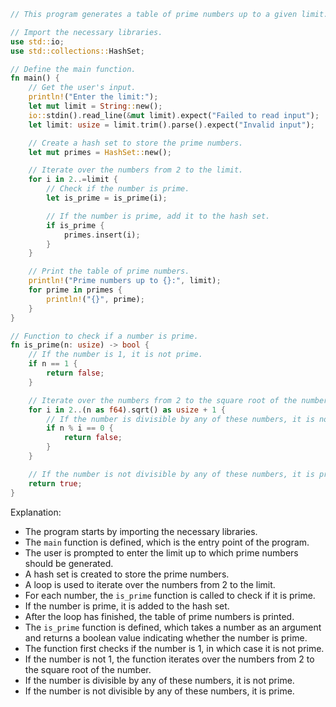 ```rust
// This program generates a table of prime numbers up to a given limit.

// Import the necessary libraries.
use std::io;
use std::collections::HashSet;

// Define the main function.
fn main() {
    // Get the user's input.
    println!("Enter the limit:");
    let mut limit = String::new();
    io::stdin().read_line(&mut limit).expect("Failed to read input");
    let limit: usize = limit.trim().parse().expect("Invalid input");

    // Create a hash set to store the prime numbers.
    let mut primes = HashSet::new();

    // Iterate over the numbers from 2 to the limit.
    for i in 2..=limit {
        // Check if the number is prime.
        let is_prime = is_prime(i);

        // If the number is prime, add it to the hash set.
        if is_prime {
            primes.insert(i);
        }
    }

    // Print the table of prime numbers.
    println!("Prime numbers up to {}:", limit);
    for prime in primes {
        println!("{}", prime);
    }
}

// Function to check if a number is prime.
fn is_prime(n: usize) -> bool {
    // If the number is 1, it is not prime.
    if n == 1 {
        return false;
    }

    // Iterate over the numbers from 2 to the square root of the number.
    for i in 2..(n as f64).sqrt() as usize + 1 {
        // If the number is divisible by any of these numbers, it is not prime.
        if n % i == 0 {
            return false;
        }
    }

    // If the number is not divisible by any of these numbers, it is prime.
    return true;
}
```

Explanation:

* The program starts by importing the necessary libraries.
* The `main` function is defined, which is the entry point of the program.
* The user is prompted to enter the limit up to which prime numbers should be generated.
* A hash set is created to store the prime numbers.
* A loop is used to iterate over the numbers from 2 to the limit.
* For each number, the `is_prime` function is called to check if it is prime.
* If the number is prime, it is added to the hash set.
* After the loop has finished, the table of prime numbers is printed.
* The `is_prime` function is defined, which takes a number as an argument and returns a boolean value indicating whether the number is prime.
* The function first checks if the number is 1, in which case it is not prime.
* If the number is not 1, the function iterates over the numbers from 2 to the square root of the number.
* If the number is divisible by any of these numbers, it is not prime.
* If the number is not divisible by any of these numbers, it is prime.
